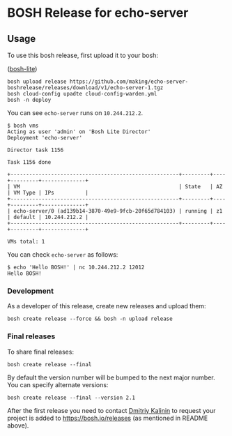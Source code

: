 # BOSH Release for echo-server

## Usage

To use this bosh release, first upload it to your bosh:

([bosh-lite](https://github.com/cloudfoundry/bosh-lite))

```
bosh upload release https://github.com/making/echo-server-boshrelease/releases/download/v1/echo-server-1.tgz
bosh cloud-config upadte cloud-config-warden.yml
bosh -n deploy
```

You can see `echo-server` runs on `10.244.212.2`.

```
$ bosh vms
Acting as user 'admin' on 'Bosh Lite Director'
Deployment 'echo-server'

Director task 1156

Task 1156 done

+------------------------------------------------------+---------+----+---------+--------------+
| VM                                                   | State   | AZ | VM Type | IPs          |
+------------------------------------------------------+---------+----+---------+--------------+
| echo-server/0 (ad139b14-3870-49e9-9fcb-20f65d784103) | running | z1 | default | 10.244.212.2 |
+------------------------------------------------------+---------+----+---------+--------------+

VMs total: 1
```

You can check `echo-server` as follows:

```
$ echo 'Hello BOSH!' | nc 10.244.212.2 12012
Hello BOSH!
```

### Development

As a developer of this release, create new releases and upload them:

```
bosh create release --force && bosh -n upload release
```

### Final releases

To share final releases:

```
bosh create release --final
```

By default the version number will be bumped to the next major number. You can specify alternate versions:


```
bosh create release --final --version 2.1
```

After the first release you need to contact [Dmitriy Kalinin](mailto://dkalinin@pivotal.io) to request your project is added to https://bosh.io/releases (as mentioned in README above).
